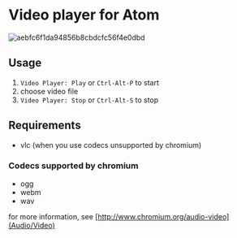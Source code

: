 # Video player for Atom

![aebfc6f1da94856b8cbdcfc56f4e0dbd](https://cloud.githubusercontent.com/assets/177858/3700235/a8a91544-13dd-11e4-98f9-7c8448cc2041.gif)

## Usage
1. `Video Player: Play` or `Ctrl-Alt-P` to start
2. choose video file
3. `Video Player: Stop` or `Ctrl-Alt-S` to stop

## Requirements
- vlc (when you use codecs unsupported by chromium)

### Codecs supported by chromium
- ogg
- webm
- wav

for more information, see [http://www.chromium.org/audio-video](Audio/Video)
